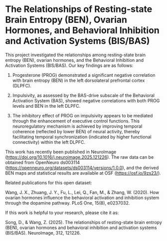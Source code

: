 # The Relationships of Resting-state Brain Entropy (BEN), Ovarian Hormones, and Behavioral Inhibition and Activation Systems (BIS/BAS)


This project investigated the relationships among resting-state brain entropy (BEN), ovarian hormones, and the Behavioral Inhibition and Activation Systems (BIS/BAS). Our key findings are as follows:

1. Progesterone (PROG) demonstrated a significant negative correlation with brain entropy (BEN) in the left dorsolateral prefrontal cortex (DLPFC).

2. Impulsivity, as assessed by the BAS-drive subscale of the Behavioral Activation System (BAS), showed negative correlations with both PROG levels and BEN in the left DLPFC.

3. The inhibitory effect of PROG on impulsivity appears to be mediated through the enhancement of executive control functions. This neuroregulatory mechanism is achieved by improving temporal coherence (reflected by lower BEN) of neural activity, thereby facilitating temporal synchronization (indicated by higher functional connectivity) within the left DLPFC.



This work has recently been published in NeuroImage (https://doi.org/10.1016/j.neuroimage.2025.121226). The raw data can be obtained from OpenNeuro ds003114 (https://openneuro.org/datasets/ds003114/versions/1.0.0), and the derived BEN maps and statistical results are available at OSF (https://osf.io/9zs23/).


Related publications for this open dataset:

Wang, J. X., Zhuang, J. Y., Fu, L., Lei, Q., Fan, M., & Zhang, W. (2020). How ovarian hormones influence the behavioral activation and inhibition system through the dopamine pathway. PLoS One, 15(8), e0237032.


If this work is helpful to your research, please cite it as:

Song, D., & Wang, Z. (2025). The relationships of resting-state brain entropy (BEN), ovarian hormones and behavioral inhibition and activation systems (BIS/BAS). NeuroImage, 312, 121226.











